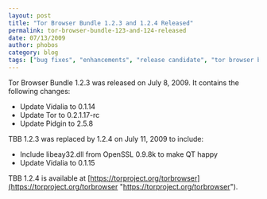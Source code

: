```yaml
---
layout: post
title: "Tor Browser Bundle 1.2.3 and 1.2.4 Released"
permalink: tor-browser-bundle-123-and-124-released
date: 07/13/2009
author: phobos
category: blog
tags: ["bug fixes", "enhancements", "release candidate", "tor browser bundle"]
---
```


Tor Browser Bundle 1.2.3 was released on July 8, 2009. It contains the following changes:

- Update Vidalia to 0.1.14
- Update Tor to 0.2.1.17-rc
- Update Pidgin to 2.5.8

TBB 1.2.3 was replaced by 1.2.4 on July 11, 2009 to include:

- Include libeay32.dll from OpenSSL 0.9.8k to make QT happy
- Update Vidalia to 0.1.15

TBB 1.2.4 is available at [https://torproject.org/torbrowser](https://torproject.org/torbrowser "https://torproject.org/torbrowser").

